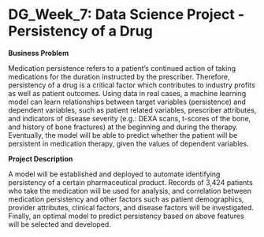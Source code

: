 # DG_Week_7: Data Science Project - Persistency of a Drug

**Business Problem**

Medication persistence refers to a patient’s continued action of taking medications for the duration instructed by the prescriber. Therefore, persistency of a drug is a critical factor which contributes to industry profits as well as patient outcomes.
Using data in real cases, a machine learning model can learn relationships between target variables (persistence) and dependent variables, such as patient related variables, prescriber attributes, and indicators of disease severity (e.g.: DEXA scans, t-scores of the bone, and history of bone fractures) at the beginning and during the therapy. Eventually, the model will be able to predict whether the patient will be persistent in medication therapy, given the values of dependent variables.

**Project Description**

A model will be established and deployed to automate identifying persistency of a certain pharmaceutical product. 
Records of 3,424 patients who take the medication will be used for analysis, and correlation between medication persistency and other factors such as patient demographics, provider attributes, clinical factors, and disease factors will be investigated. Finally, an optimal model to predict persistency based on above features will be selected and developed.
